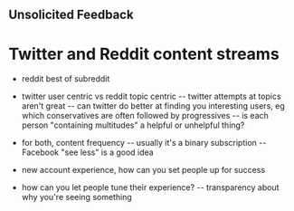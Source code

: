 ## Unsolicited Feedback
# Twitter and Reddit content streams

- reddit best of subreddit
- twitter user centric vs reddit topic centric
-- twitter attempts at topics aren't great
-- can twitter do better at finding you interesting users, eg which conservatives are often followed by progressives
-- is each person "containing multitudes" a helpful or unhelpful thing?

- for both, content frequency -- usually it's a binary subscription
-- Facebook "see less" is a good idea

- new account experience, how can you set people up for success
- how can you let people tune their experience?
-- transparency about why you're seeing something